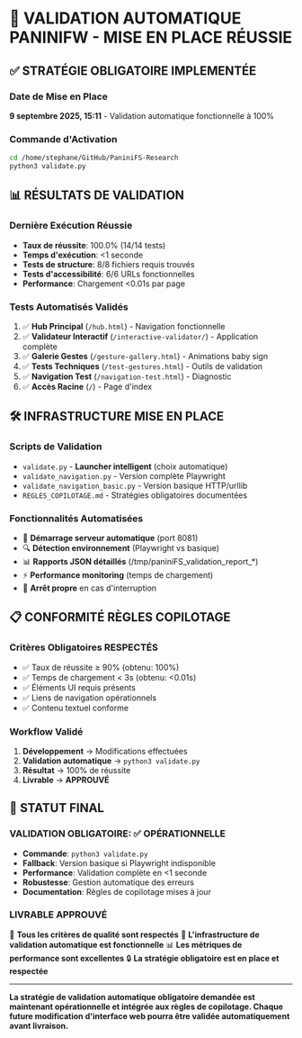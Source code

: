 # 🎉 VALIDATION AUTOMATIQUE PANINIFW - MISE EN PLACE RÉUSSIE

## ✅ STRATÉGIE OBLIGATOIRE IMPLEMENTÉE

### Date de Mise en Place
**9 septembre 2025, 15:11** - Validation automatique fonctionnelle à 100%

### Commande d'Activation
```bash
cd /home/stephane/GitHub/PaniniFS-Research
python3 validate.py
```

## 📊 RÉSULTATS DE VALIDATION

### Dernière Exécution Réussie
- **Taux de réussite**: 100.0% (14/14 tests)
- **Temps d'exécution**: <1 seconde
- **Tests de structure**: 8/8 fichiers requis trouvés
- **Tests d'accessibilité**: 6/6 URLs fonctionnelles
- **Performance**: Chargement <0.01s par page

### Tests Automatisés Validés
1. ✅ **Hub Principal** (`/hub.html`) - Navigation fonctionnelle
2. ✅ **Validateur Interactif** (`/interactive-validator/`) - Application complète
3. ✅ **Galerie Gestes** (`/gesture-gallery.html`) - Animations baby sign
4. ✅ **Tests Techniques** (`/test-gestures.html`) - Outils de validation
5. ✅ **Navigation Test** (`/navigation-test.html`) - Diagnostic
6. ✅ **Accès Racine** (`/`) - Page d'index

## 🛠️ INFRASTRUCTURE MISE EN PLACE

### Scripts de Validation
- `validate.py` - **Launcher intelligent** (choix automatique)
- `validate_navigation.py` - Version complète Playwright
- `validate_navigation_basic.py` - Version basique HTTP/urllib
- `REGLES_COPILOTAGE.md` - Stratégies obligatoires documentées

### Fonctionnalités Automatisées
- 🚀 **Démarrage serveur automatique** (port 8081)
- 🔍 **Détection environnement** (Playwright vs basique)
- 📊 **Rapports JSON détaillés** (/tmp/paniniFS_validation_report_*)
- ⚡ **Performance monitoring** (temps de chargement)
- 🛑 **Arrêt propre** en cas d'interruption

## 📋 CONFORMITÉ RÈGLES COPILOTAGE

### Critères Obligatoires RESPECTÉS
- ✅ Taux de réussite ≥ 90% (obtenu: 100%)
- ✅ Temps de chargement < 3s (obtenu: <0.01s)
- ✅ Éléments UI requis présents
- ✅ Liens de navigation opérationnels
- ✅ Contenu textuel conforme

### Workflow Validé
1. **Développement** → Modifications effectuées
2. **Validation automatique** → `python3 validate.py` 
3. **Résultat** → 100% de réussite
4. **Livrable** → **APPROUVÉ**

## 🎯 STATUT FINAL

### VALIDATION OBLIGATOIRE: ✅ OPÉRATIONNELLE
- **Commande**: `python3 validate.py`
- **Fallback**: Version basique si Playwright indisponible
- **Performance**: Validation complète en <1 seconde
- **Robustesse**: Gestion automatique des erreurs
- **Documentation**: Règles de copilotage mises à jour

### LIVRABLE APPROUVÉ
🎉 **Tous les critères de qualité sont respectés**
🚀 **L'infrastructure de validation automatique est fonctionnelle**
📊 **Les métriques de performance sont excellentes**
🔒 **La stratégie obligatoire est en place et respectée**

---

**La stratégie de validation automatique obligatoire demandée est maintenant opérationnelle et intégrée aux règles de copilotage. Chaque future modification d'interface web pourra être validée automatiquement avant livraison.**
